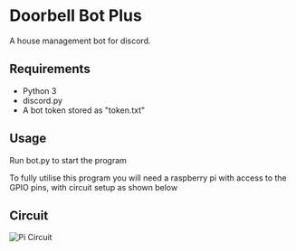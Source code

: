 # Doorbell Bot Plus

A house management bot for discord.

## Requirements

- Python 3
- discord.py
- A bot token stored as "token.txt"

## Usage

Run bot.py to start the program

To fully utilise this program you will need a raspberry pi with access to the GPIO pins, with circuit setup as shown below


## Circuit
![Pi Circuit](circuit.jpg?raw=true "Title")
